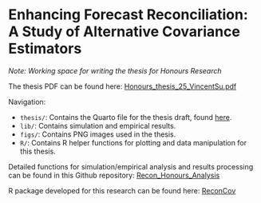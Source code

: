 # Enhancing Forecast Reconciliation: A Study of Alternative Covariance Estimators

*Note: Working space for writing the thesis for Honours Research*

The thesis PDF can be found here: [Honours_thesis_25_VincentSu.pdf](Honours_thesis_25_VincentSu.pdf)

Navigation:

- `thesis/`: Contains the Quarto file for the thesis draft, found [here](thesis/paper_draft.qmd).
- `lib/`: Contains simulation and empirical results.
- `figs/`: Contains PNG images used in the thesis.
- `R/`: Contains R helper functions for plotting and data manipulation for this thesis.

Detailed functions for simulation/empirical analysis and results processing can be found in this Github repository: [Recon_Honours_Analysis](https://github.com/lordtahdus/Recon_Honours_Analysis)

R package developed for this research can be found here: [ReconCov](https://github.com/lordtahdus/ReconCov)
